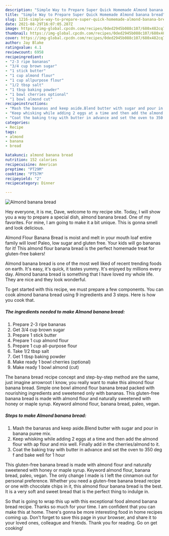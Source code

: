 ```yaml
---
description: "Simple Way to Prepare Super Quick Homemade Almond banana bread"
title: "Simple Way to Prepare Super Quick Homemade Almond banana bread"
slug: 1216-simple-way-to-prepare-super-quick-homemade-almond-banana-bread
date: 2021-08-29T16:07:05.287Z
image: https://img-global.cpcdn.com/recipes/0ded2945b088c107/680x482cq70/almond-banana-bread-recipe-main-photo.jpg
thumbnail: https://img-global.cpcdn.com/recipes/0ded2945b088c107/680x482cq70/almond-banana-bread-recipe-main-photo.jpg
cover: https://img-global.cpcdn.com/recipes/0ded2945b088c107/680x482cq70/almond-banana-bread-recipe-main-photo.jpg
author: Jay Blake
ratingvalue: 4.1
reviewcount: 6958
recipeingredient:
- "2-3 ripe bananas"
- "3/4 cup brown sugar"
- "1 stick butter"
- "1 cup almond flour"
- "1 cup allpurpose flour"
- "1/2 tbsp salt"
- "1 tbsp baking powder"
- "1 bowl cherries optional"
- "1 bowl almond cut"
recipeinstructions:
- "Mash the bananas and keep aside.Blend butter with sugar and pour in banana puree mix."
- "Keep whisking while adding 2 eggs at a time and then add the almond flour with ap flour and mix well. Finally add in the cherries/almond to it."
- "Coat the baking tray with butter in advance and set the oven to 350 deg f and bake well for 1 hour"
categories:
- Recipe
tags:
- almond
- banana
- bread

katakunci: almond banana bread 
nutrition: 152 calories
recipecuisine: American
preptime: "PT29M"
cooktime: "PT57M"
recipeyield: "2"
recipecategory: Dinner

---
```



![Almond banana bread](https://img-global.cpcdn.com/recipes/0ded2945b088c107/680x482cq70/almond-banana-bread-recipe-main-photo.jpg)

Hey everyone, it is me, Dave, welcome to my recipe site. Today, I will show you a way to prepare a special dish, almond banana bread. One of my favorites. For mine, I am going to make it a bit unique. This is gonna smell and look delicious.

Almond Flour Banana Bread is moist and melt in your mouth loaf entire family will love! Paleo, low sugar and gluten free. Your kids will go bananas for it! This almond flour banana bread is the perfect homemade treat for gluten-free bakers!

Almond banana bread is one of the most well liked of recent trending foods on earth. It's easy, it's quick, it tastes yummy. It's enjoyed by millions every day. Almond banana bread is something that I have loved my whole life. They are nice and they look wonderful.


To get started with this recipe, we must prepare a few components. You can cook almond banana bread using 9 ingredients and 3 steps. Here is how you cook that.

<!--inarticleads1-->

##### The ingredients needed to make Almond banana bread:

1. Prepare 2-3 ripe bananas
1. Get 3/4 cup brown sugar
1. Prepare 1 stick butter
1. Prepare 1 cup almond flour
1. Prepare 1 cup all-purpose flour
1. Take 1/2 tbsp salt
1. Get 1 tbsp baking powder
1. Make ready 1 bowl cherries (optional)
1. Make ready 1 bowl almond (cut)


The banana bread recipe concept and step-by-step method are the same, just imagine arrowroot I know, you really want to make this almond flour banana bread. Simple one bowl almond flour banana bread packed with nourishing ingredients and sweetened only with bananas. This gluten-free banana bread is made with almond flour and naturally sweetened with honey or maple syrup. Keyword almond flour, banana bread, paleo, vegan. 

<!--inarticleads2-->

##### Steps to make Almond banana bread:

1. Mash the bananas and keep aside.Blend butter with sugar and pour in banana puree mix.
1. Keep whisking while adding 2 eggs at a time and then add the almond flour with ap flour and mix well. Finally add in the cherries/almond to it.
1. Coat the baking tray with butter in advance and set the oven to 350 deg f and bake well for 1 hour


This gluten-free banana bread is made with almond flour and naturally sweetened with honey or maple syrup. Keyword almond flour, banana bread, paleo, vegan. The only change I made is I left the cinnamon out for personal preference. Whether you need a gluten-free banana bread recipe or one with chocolate chips in it, this almond flour banana bread is the best. It is a very soft and sweet bread that is the perfect thing to indulge in. 

So that is going to wrap this up with this exceptional food almond banana bread recipe. Thanks so much for your time. I am confident that you can make this at home. There's gonna be more interesting food in home recipes coming up. Don't forget to save this page in your browser, and share it to your loved ones, colleague and friends. Thank you for reading. Go on get cooking!
